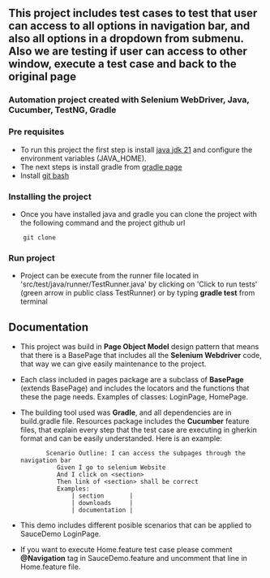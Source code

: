 ## This project includes test cases to test that user can access to all options in navigation bar, and also all options in a dropdown from submenu. Also we are testing if user can access to other window, execute a test case and back to the original page
### Automation project created with Selenium WebDriver, Java, Cucumber, TestNG, Gradle
### Pre requisites
- To run this project the first step is install [java jdk 21](https://www.oracle.com/java/technologies/downloads/#java21) and configure the environment variables (JAVA_HOME).
- The next steps is install gradle from [gradle page](https://gradle.org/install/)
- Install [git bash](https://git-scm.com/downloads)

### Installing the project
- Once you have installed java and gradle you can clone the project with the following command and the project github url 
```
    git clone
```

### Run project
- Project can be execute from the runner file located in 'src/test/java/runner/TestRunner.java' by clicking on 'Click to run tests' (green arrow in public class TestRunner) or by typing **gradle test** from terminal

## Documentation
- This project was build in **Page Object Model** design pattern that means that there is a BasePage that includes all the **Selenium Webdriver** code, that way we can give easily maintenance to the project. 
- Each class included in pages package are a subclass of **BasePage** (extends BasePage) and includes the locators and the functions that these the page needs. Examples of classes: LoginPage, HomePage.
- The building tool used was **Gradle**, and all dependencies are in build.gradle file.
Resources package includes the **Cucumber** feature files, that explain every step that the test case are executing in gherkin format and can be easily understanded. Here is an example:
    
             Scenario Outline: I can access the subpages through the navigation bar
                Given I go to selenium Website
                And I click on <section>
                Then link of <section> shall be correct
                Examples:
                    | section       | 
                    | downloads     |
                    | documentation |

- This demo includes different posible scenarios that can be applied to SauceDemo LoginPage.

- If you want to execute Home.feature test case please comment **@Navigation** tag in SauceDemo.feature and uncomment that line in Home.feature file.